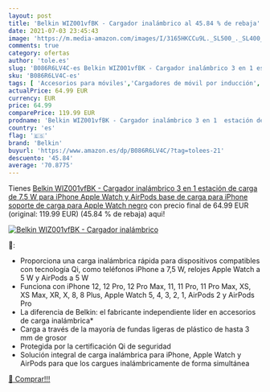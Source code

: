 ```yaml
---
layout: post
title: 'Belkin WIZ001vfBK - Cargador inalámbrico al 45.84 % de rebaja'
date: 2021-07-03 23:45:43
image: 'https://m.media-amazon.com/images/I/3165HKCCu9L._SL500_._SL400_.jpg'
comments: true
category: ofertas
author: 'tole.es'
slug: 'B086R6LV4C-es Belkin WIZ001vfBK - Cargador inalámbrico 3 en 1 estación...'
sku: 'B086R6LV4C-es'
tags: [ 'Accesorios para móviles','Cargadores de móvil por inducción','Cargadores para móviles','Comunicación móvil y accesorios','Electrónica','apple','belkin','iphone', ]
actualPrice: 64.99 EUR
currency: EUR
price: 64.99
comparePrice: 119.99 EUR
prodname: 'Belkin WIZ001vfBK - Cargador inalámbrico 3 en 1  estación de carga de 7.5 W para iPhone  Apple Watch y AirPods  base de carga para iPhone  soporte de carga para Apple Watch  negro'
country: 'es'
flag: '🇪🇸'
brand: 'Belkin'
buyurl: 'https://www.amazon.es/dp/B086R6LV4C/?tag=tolees-21'
descuento: '45.84'
average: '70.8775'
---
```


Tienes [Belkin WIZ001vfBK - Cargador inalámbrico 3 en 1  estación de carga de 7.5 W para iPhone  Apple Watch y AirPods  base de carga para iPhone  soporte de carga para Apple Watch  negro](https://www.amazon.es/dp/B086R6LV4C/?tag=tolees-21) con precio final de  64.99 EUR (original: 119.99 EUR) (45.84 %  de rebaja) aqui!

[![Belkin WIZ001vfBK - Cargador inalámbrico](https://m.media-amazon.com/images/I/3165HKCCu9L._SL500_._SL400_.jpg)](https://www.amazon.es/dp/B086R6LV4C/?tag=tolees-21)

🔎:

- Proporciona una carga inalámbrica rápida para dispositivos compatibles con tecnología Qi, como teléfonos iPhone a 7,5 W, relojes Apple Watch a 5 W y AirPods a 5 W
- Funciona con iPhone 12, 12 Pro, 12 Pro Max, 11, 11 Pro, 11 Pro Max, XS, XS Max, XR, X, 8, 8 Plus, Apple Watch 5, 4, 3, 2, 1, AirPods 2 y AirPods Pro
- La diferencia de Belkin: el fabricante independiente líder en accesorios de carga inalámbrica*
- Carga a través de la mayoría de fundas ligeras de plástico de hasta 3 mm de grosor
- Protegida por la certificación Qi de seguridad
- Solución integral de carga inalámbrica para iPhone, Apple Watch y AirPods para que los cargues inalámbricamente de forma simultánea

[🛒 Comprar!!!](https://www.amazon.es/dp/B086R6LV4C/?tag=tolees-21)
